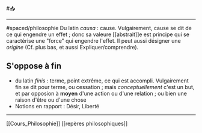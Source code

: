 #📥 
___
#spaced/philosophie 
Du latin *causa* : cause. Vulgairement, cause se dit de ce qui engendre un effet ; donc sa valeure [[abstrait]]e est principe qui se caractérise une "force" qui engendre l'effet. Il peut aussi désigner une *origine* (Cf. plus bas, et aussi Expliquer/comprendre).
## S'oppose à fin
- du latin *finis* : terme, point extrême, ce qui est accompli. Vulgairement fin se dit pour terme, ou cessation ; mais *conceptuellement* c'est un but, et par opposion à **moyen** d'une action ou d'une relation ; ou bien une raison d'être ou d'une chose 
- Notions en rapport : Désir, Liberté

---
[[Cours_Philosophie]] [[repères philosophiques]]